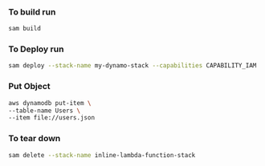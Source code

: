 ### To build run
```sh
sam build
```

### To Deploy run
```sh
sam deploy --stack-name my-dynamo-stack --capabilities CAPABILITY_IAM
```

### Put Object
```sh
aws dynamodb put-item \
--table-name Users \
--item file://users.json
```

### To tear down
```sh
sam delete --stack-name inline-lambda-function-stack
```